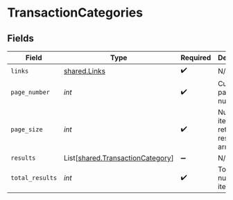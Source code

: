 # TransactionCategories


## Fields

| Field                                                                          | Type                                                                           | Required                                                                       | Description                                                                    |
| ------------------------------------------------------------------------------ | ------------------------------------------------------------------------------ | ------------------------------------------------------------------------------ | ------------------------------------------------------------------------------ |
| `links`                                                                        | [shared.Links](../../models/shared/links.md)                                   | :heavy_check_mark:                                                             | N/A                                                                            |
| `page_number`                                                                  | *int*                                                                          | :heavy_check_mark:                                                             | Current page number.                                                           |
| `page_size`                                                                    | *int*                                                                          | :heavy_check_mark:                                                             | Number of items to return in results array.                                    |
| `results`                                                                      | List[[shared.TransactionCategory](../../models/shared/transactioncategory.md)] | :heavy_minus_sign:                                                             | N/A                                                                            |
| `total_results`                                                                | *int*                                                                          | :heavy_check_mark:                                                             | Total number of items.                                                         |